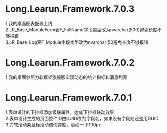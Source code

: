 # Long.Learun.Framework.7.0.3
  1.我的桌面图表配置上线<br/>
  2.LR_Base_ModuleForm表F_FullName字段类型改为nvarchar(500)避免长度不够报错<br/>
  3.LR_Base_Log表F_Module字段类型改为nvarchar(50避免长度不够报错<br/>
# Long.Learun.Framework.7.0.2
  1.我的桌面参照力软框架旗舰版实现动态的统计指标和消息列表<br/>
# Long.Learun.Framework.7.0.1
  1.表单设计的下拉框添加级联属性，达成下拉框联动效果<br/>
  2.表单设计生成的页面控件ID由GUID改为字段名，如果没有字段则还是用GUID<br/>
  3.力软滚动条鼠标滚动调快速度，滚动一下100px<br/>
